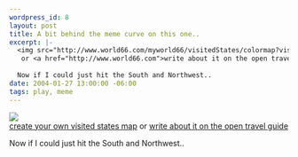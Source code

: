 ```yaml
--- 
wordpress_id: 8
layout: post
title: A bit behind the meme curve on this one..
excerpt: |-
  <img src="http://www.world66.com/myworld66/visitedStates/colormap?visited=AZCACOCTDCDEFLGAILINIAKSKYMDMAMIMNMONENVNHNJNMNYNDOHPARISDTNUTVTVAWVWIWY"><br /><a href="http://www.world66.com/myworld66/visitedStates">create your own visited states map</a>
   or <a href="http://www.world66.com">write about it on the open travel guide</a>
  
  Now if I could just hit the South and Northwest..
date: 2004-01-27 13:00:00 -06:00
tags: play, meme
---
```

<img src="http://www.world66.com/myworld66/visitedStates/colormap?visited=AZCACOCTDCDEFLGAILINIAKSKYMDMAMIMNMONENVNHNJNMNYNDOHPARISDTNUTVTVAWVWIWY"><br /><a href="http://www.world66.com/myworld66/visitedStates">create your own visited states map</a>
 or <a href="http://www.world66.com">write about it on the open travel guide</a>

Now if I could just hit the South and Northwest..
